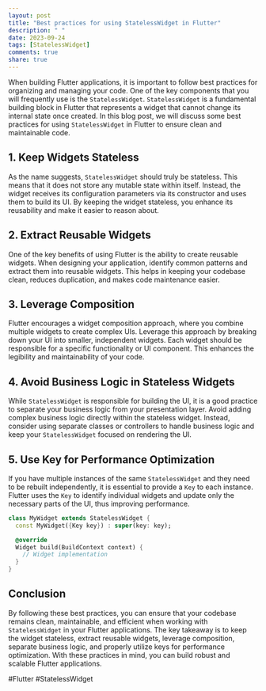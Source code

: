 ```yaml
---
layout: post
title: "Best practices for using StatelessWidget in Flutter"
description: " "
date: 2023-09-24
tags: [StatelessWidget]
comments: true
share: true
---
```


When building Flutter applications, it is important to follow best practices for organizing and managing your code. One of the key components that you will frequently use is the `StatelessWidget`. `StatelessWidget` is a fundamental building block in Flutter that represents a widget that cannot change its internal state once created. In this blog post, we will discuss some best practices for using `StatelessWidget` in Flutter to ensure clean and maintainable code.

## 1. Keep Widgets Stateless

As the name suggests, `StatelessWidget` should truly be stateless. This means that it does not store any mutable state within itself. Instead, the widget receives its configuration parameters via its constructor and uses them to build its UI. By keeping the widget stateless, you enhance its reusability and make it easier to reason about.

## 2. Extract Reusable Widgets

One of the key benefits of using Flutter is the ability to create reusable widgets. When designing your application, identify common patterns and extract them into reusable widgets. This helps in keeping your codebase clean, reduces duplication, and makes code maintenance easier.

## 3. Leverage Composition

Flutter encourages a widget composition approach, where you combine multiple widgets to create complex UIs. Leverage this approach by breaking down your UI into smaller, independent widgets. Each widget should be responsible for a specific functionality or UI component. This enhances the legibility and maintainability of your code.

## 4. Avoid Business Logic in Stateless Widgets

While `StatelessWidget` is responsible for building the UI, it is a good practice to separate your business logic from your presentation layer. Avoid adding complex business logic directly within the stateless widget. Instead, consider using separate classes or controllers to handle business logic and keep your `StatelessWidget` focused on rendering the UI.

## 5. Use Key for Performance Optimization

If you have multiple instances of the same `StatelessWidget` and they need to be rebuilt independently, it is essential to provide a `Key` to each instance. Flutter uses the `Key` to identify individual widgets and update only the necessary parts of the UI, thus improving performance.

```dart
class MyWidget extends StatelessWidget {
  const MyWidget({Key key}) : super(key: key);

  @override
  Widget build(BuildContext context) {
    // Widget implementation
  }
}
```

## Conclusion

By following these best practices, you can ensure that your codebase remains clean, maintainable, and efficient when working with `StatelessWidget` in your Flutter applications. The key takeaway is to keep the widget stateless, extract reusable widgets, leverage composition, separate business logic, and properly utilize keys for performance optimization. With these practices in mind, you can build robust and scalable Flutter applications. 

\#Flutter #StatelessWidget